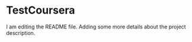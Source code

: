 # TestCoursera
I am editing the README file. Adding some more details about the project description.


